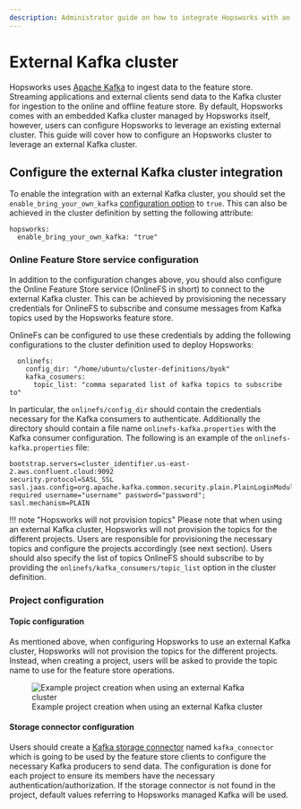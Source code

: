 ```yaml
---
description: Administrator guide on how to integrate Hopsworks with an external Kafka cluster to handle data ingestion into the feature store. 
---
```


# External Kafka cluster

Hopsworks uses [Apache Kafka](https://kafka.apache.org/) to ingest data to the feature store. Streaming applications and external clients send data to the Kafka cluster for ingestion to the online and offline feature store.
By default, Hopsworks comes with an embedded Kafka cluster managed by Hopsworks itself, however, users can configure Hopsworks to leverage an existing external cluster. 
This guide will cover how to configure an Hopsworks cluster to leverage an external Kafka cluster.

## Configure the external Kafka cluster integration

To enable the integration with an external Kafka cluster, you should set the `enable_bring_your_own_kafka` [configuration option](../admin/variables.md) to `true`.
This can also be achieved in the cluster definition by setting the following attribute:

```
hopsworks:
  enable_bring_your_own_kafka: "true"
```

### Online Feature Store service configuration

In addition to the configuration changes above, you should also configure the Online Feature Store service (OnlineFS in short) to connect to the external Kafka cluster.
This can be achieved by provisioning the necessary credentials for OnlineFS to subscribe and consume messages from Kafka topics used by the Hopsworks feature store.

OnlineFs can be configured to use these credentials by adding the following configurations to the cluster definition used to deploy Hopsworks:

```
  onlinefs:
    config_dir: "/home/ubuntu/cluster-definitions/byok"
    kafka_cosumers:
      topic_list: "comma separated list of kafka topics to subscribe to"
```

In particular, the `onlinefs/config_dir` should contain the credentials necessary for the Kafka consumers to authenticate. 
Additionally the directory should contain a file name `onlinefs-kafka.properties` with the Kafka consumer configuration.
The following is an example of the `onlinefs-kafka.properties` file:

```
bootstrap.servers=cluster_identifier.us-east-2.aws.confluent.cloud:9092
security.protocol=SASL_SSL
sasl.jaas.config=org.apache.kafka.common.security.plain.PlainLoginModule required username="username" password="password";
sasl.mechanism=PLAIN
```

!!! note "Hopsworks will not provision topics"
    Please note that when using an external Kafka cluster, Hopsworks will not provision the topics for the different projects. Users are responsible for provisioning the necessary topics and configure the projects accordingly (see next section).
    Users should also specify the list of topics OnlineFS should subscribe to by providing the `onlinefs/kafka_consumers/topic_list` option in the cluster definition.

### Project configuration

#### Topic configuration

As mentioned above, when configuring Hopsworks to use an external Kafka cluster, Hopsworks will not provision the topics for the different projects. Instead, when creating a project, users will be asked to provide the topic name to use for the feature store operations.

<p align="center">
  <figure>
    <img src="../../../assets/images/setup_installation/on_prem/byok_project_configuration.png" alt="Example project creation when using an external Kafka cluster">
    <figcaption>Example project creation when using an external Kafka cluster</figcaption>
  </figure>
</p>

#### Storage connector configuration 

Users should create a [Kafka storage connector](../../user_guides/fs/storage_connector/creation/kafka.md) named `kafka_connector` which is going to be used by the feature store clients to configure the necessary Kafka producers to send data.
The configuration is done for each project to ensure its members have the necessary authentication/authorization.
If the storage connector is not found in the project, default values referring to Hopsworks managed Kafka will be used.
